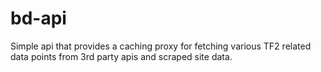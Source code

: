 # bd-api

Simple api that provides a caching proxy for fetching various TF2 related data points from 3rd party apis and scraped
site data.
